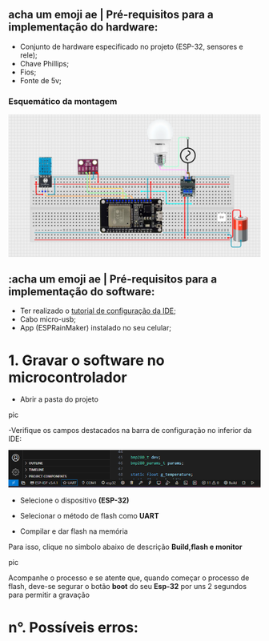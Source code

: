 ## acha um emoji ae | Pré-requisitos para a implementação do hardware:

- Conjunto de hardware especificado no projeto (ESP-32, sensores e rele);
- Chave Phillips;
- Fios;
- Fonte de 5v;

### Esquemático da montagem 

<p align = center>
  <img src = "img/PROTOTIPO_SIMULADO.png">
</p>

## :acha um emoji ae | Pré-requisitos para a implementação do software:
  
- Ter realizado o [tutorial de configuração da IDE](https://github.com/enzoaccioly1/projeto-integrador-I/blob/main/IDECONFIG.md?plain=1);
- Cabo micro-usb;
- App (ESPRainMaker) instalado no seu celular;

# 1. Gravar o software no microcontrolador

- Abrir a pasta do projeto 

pic

-Verifique os campos destacados na barra de configuração no inferior da IDE:

  <p align = center>
  <img src = "img/BARRA_DE_CONFIGURACAO.png">
  </p>


  - Selecione o dispositivo **(ESP-32)**

  - Selecionar o método de flash como **UART**

  - Compilar e dar flash na memória

  Para isso, clique no simbolo abaixo de descrição **Build,flash e monitor**
  

pic

Acompanhe o processo e se atente que, quando começar o processo de flash, deve-se segurar o botão **boot** do seu **Esp-32** por uns 2 segundos para permitir a gravação


# n°. Possíveis erros:





